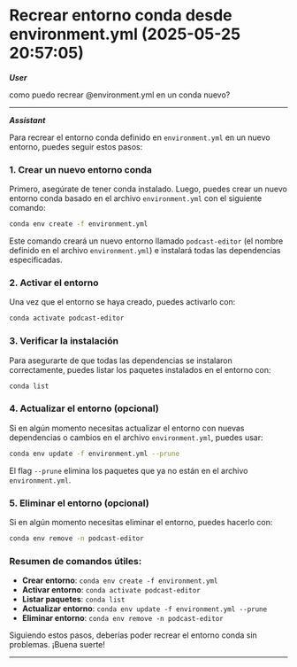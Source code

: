 <!-- Generated by SpecStory -->

# Recrear entorno conda desde environment.yml (2025-05-25 20:57:05)

_**User**_

como puedo recrear @environment.yml en un conda nuevo?

---

_**Assistant**_

Para recrear el entorno conda definido en `environment.yml` en un nuevo entorno, puedes seguir estos pasos:

### 1. **Crear un nuevo entorno conda**
Primero, asegúrate de tener conda instalado. Luego, puedes crear un nuevo entorno conda basado en el archivo `environment.yml` con el siguiente comando:

```bash
conda env create -f environment.yml
```

Este comando creará un nuevo entorno llamado `podcast-editor` (el nombre definido en el archivo `environment.yml`) e instalará todas las dependencias especificadas.

### 2. **Activar el entorno**
Una vez que el entorno se haya creado, puedes activarlo con:

```bash
conda activate podcast-editor
```

### 3. **Verificar la instalación**
Para asegurarte de que todas las dependencias se instalaron correctamente, puedes listar los paquetes instalados en el entorno con:

```bash
conda list
```

### 4. **Actualizar el entorno (opcional)**
Si en algún momento necesitas actualizar el entorno con nuevas dependencias o cambios en el archivo `environment.yml`, puedes usar:

```bash
conda env update -f environment.yml --prune
```

El flag `--prune` elimina los paquetes que ya no están en el archivo `environment.yml`.

### 5. **Eliminar el entorno (opcional)**
Si en algún momento necesitas eliminar el entorno, puedes hacerlo con:

```bash
conda env remove -n podcast-editor
```

### Resumen de comandos útiles:
- **Crear entorno**: `conda env create -f environment.yml`
- **Activar entorno**: `conda activate podcast-editor`
- **Listar paquetes**: `conda list`
- **Actualizar entorno**: `conda env update -f environment.yml --prune`
- **Eliminar entorno**: `conda env remove -n podcast-editor`

Siguiendo estos pasos, deberías poder recrear el entorno conda sin problemas. ¡Buena suerte!

---

